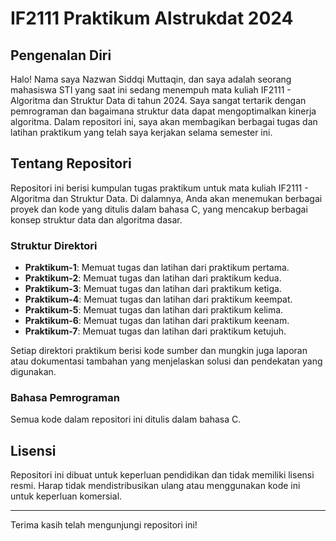 # IF2111 Praktikum Alstrukdat 2024

## Pengenalan Diri

Halo! Nama saya Nazwan Siddqi Muttaqin, dan saya adalah seorang mahasiswa STI yang saat ini sedang menempuh mata kuliah IF2111 - Algoritma dan Struktur Data di tahun 2024. Saya sangat tertarik dengan pemrograman dan bagaimana struktur data dapat mengoptimalkan kinerja algoritma. Dalam repositori ini, saya akan membagikan berbagai tugas dan latihan praktikum yang telah saya kerjakan selama semester ini.

## Tentang Repositori

Repositori ini berisi kumpulan tugas praktikum untuk mata kuliah IF2111 - Algoritma dan Struktur Data. Di dalamnya, Anda akan menemukan berbagai proyek dan kode yang ditulis dalam bahasa C, yang mencakup berbagai konsep struktur data dan algoritma dasar.

### Struktur Direktori

- **Praktikum-1**: Memuat tugas dan latihan dari praktikum pertama.
- **Praktikum-2**: Memuat tugas dan latihan dari praktikum kedua.
- **Praktikum-3**: Memuat tugas dan latihan dari praktikum ketiga.
- **Praktikum-4**: Memuat tugas dan latihan dari praktikum keempat.
- **Praktikum-5**: Memuat tugas dan latihan dari praktikum kelima.
- **Praktikum-6**: Memuat tugas dan latihan dari praktikum keenam.
- **Praktikum-7**: Memuat tugas dan latihan dari praktikum ketujuh.


Setiap direktori praktikum berisi kode sumber dan mungkin juga laporan atau dokumentasi tambahan yang menjelaskan solusi dan pendekatan yang digunakan.

### Bahasa Pemrograman

Semua kode dalam repositori ini ditulis dalam bahasa C.

## Lisensi

Repositori ini dibuat untuk keperluan pendidikan dan tidak memiliki lisensi resmi. Harap tidak mendistribusikan ulang atau menggunakan kode ini untuk keperluan komersial.

---

Terima kasih telah mengunjungi repositori ini!
